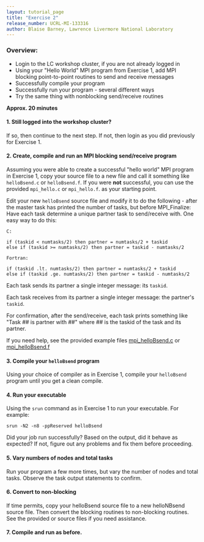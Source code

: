 ```yaml
---
layout: tutorial_page
title: "Exercise 2"
release_number: UCRL-MI-133316
author: Blaise Barney, Lawrence Livermore National Laboratory
---
```


### Overview:
* Login to the LC workshop cluster, if you are not already logged in
* Using your "Hello World" MPI program from Exercise 1, add MPI blocking point-to-point routines to send and receive messages
* Successfully compile your program
* Successfully run your program - several different ways
* Try the same thing with nonblocking send/receive routines

**Approx. 20 minutes**

#### 1. Still logged into the workshop cluster?
If so, then continue to the next step. If not, then login as you did previously for Exercise 1.

#### 2. Create, compile and run an MPI blocking send/receive program

Assuming you were able to create a successful "hello world" MPI program in Exercise 1, copy your source file to a new file and call it something like `helloBsend.c` or `helloBsend.f`. If you were **not** successful, you can use the provided `mpi_hello.c` or `mpi_hello.f`. as your starting point.

Edit your new `helloBsend` source file and modify it to do the following - after the master task has printed the number of tasks, but before MPI_Finalize:
Have each task determine a unique partner task to send/receive with. One easy way to do this:

`C:`
```
if (taskid < numtasks/2) then partner = numtasks/2 + taskid
else if (taskid >= numtasks/2) then partner = taskid - numtasks/2
```
`Fortran:`
```
if (taskid .lt. numtasks/2) then partner = numtasks/2 + taskid
else if (taskid .ge. numtasks/2) then partner = taskid - numtasks/2
```

Each task sends its partner a single integer message: its `taskid`.

Each task receives from its partner a single integer message: the partner's `taskid`.

For confirmation, after the send/receive, each task prints something like "Task ## is partner with ##" where ## is the taskid of the task and its partner.

If you need help, see the provided example files [mpi_helloBsend.c](examples/mpi_helloBsend.c) or [mpi_helloBsend.f](examples/mpi_helloBsend.f)

#### 3. Compile your `helloBsend` program

Using your choice of compiler as in Exercise 1, compile your `helloBsend` program until you get a clean compile.

#### 4. Run your executable

Using the `srun` command as in Exercise 1 to run your executable. For example:
```
srun -N2 -n8 -ppReserved helloBsend
```

Did your job run successfully? Based on the output, did it behave as expected? If not, figure out any problems and fix them before proceeding.

#### 5. Vary numbers of nodes and total tasks

Run your program a few more times, but vary the number of nodes and total tasks. Observe the task output statements to confirm.

#### 6. Convert to non-blocking

If time permits, copy your helloBsend source file to a new helloNBsend source file. Then convert the blocking routines to non-blocking routines. See the provided or source files if you need assistance.

#### 7. Compile and run as before.
